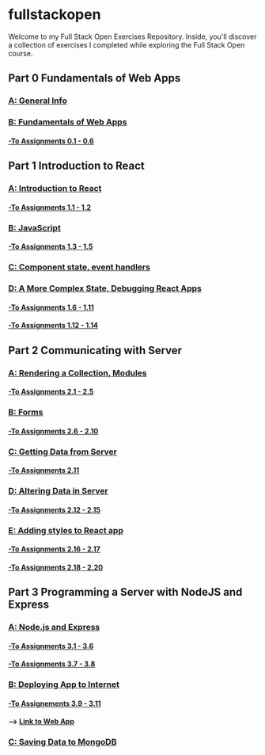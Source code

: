 # fullstackopen

Welcome to my Full Stack Open Exercises Repository. Inside, you'll discover a collection of exercises I completed while exploring the Full Stack Open course.

## Part 0 Fundamentals of Web Apps

### [A: General Info](https://fullstackopen.com/en/part0/general_info)

### [B: Fundamentals of Web Apps](https://fullstackopen.com/en/part0/fundamentals_of_web_apps)

#### [-To Assignments 0.1 - 0.6](/part0/README.md)

## Part 1 Introduction to React

### [A: Introduction to React](https://fullstackopen.com/en/part1/introduction_to_react)

#### [-To Assignments 1.1 - 1.2](/part1/courseinfo/)

### [B: JavaScript](https://fullstackopen.com/en/part1/java_script)

#### [-To Assignments 1.3 - 1.5](/part1/courseinfo/)

### [C: Component state, event handlers](https://fullstackopen.com/en/part1/component_state_event_handlers)

### [D: A More Complex State, Debugging React Apps](https://fullstackopen.com/en/part1/a_more_complex_state_debugging_react_apps)

#### [-To Assignments 1.6 - 1.11](/part1/unicafe/)

#### [-To Assignments 1.12 - 1.14](/part1/anecdotes)

## Part 2 Communicating with Server

### [A: Rendering a Collection, Modules](https://fullstackopen.com/en/part2/rendering_a_collection_modules)

#### [-To Assignments 2.1 - 2.5](/part2/courseinfo/)

### [B: Forms](https://fullstackopen.com/en/part2/forms)

#### [-To Assignments 2.6 - 2.10](/part2/phonebook)

### [C: Getting Data from Server](https://fullstackopen.com/en/part2/getting_data_from_server)

#### [-To Assignments 2.11](/part2/phonebook/)

### [D: Altering Data in Server](https://fullstackopen.com/en/part2/altering_data_in_server)

#### [-To Assignments 2.12 - 2.15](/part2/phonebook/)

### [E: Adding styles to React app](https://fullstackopen.com/en/part2/adding_styles_to_react_app)

#### [-To Assignments 2.16 - 2.17](/part2/phonebook/)

#### [-To Assignments 2.18 - 2.20](/part2/dataforcountries)

## Part 3 Programming a Server with NodeJS and Express

### [A: Node.js and Express](https://fullstackopen.com/en/part3/node_js_and_express)

#### [-To Assignments 3.1 - 3.6](/part3/phonebook/)

#### [-To Assignments 3.7 - 3.8](/part3/phonebook/)

### [B: Deploying App to Internet](https://fullstackopen.com/en/part3/deploying_app_to_internet)

#### [-To Assignements 3.9 - 3.11](/part3/phonebook/)

#### --> [Link to Web App](https://fullstackopen-zqy4.onrender.com/)

### [C: Saving Data to MongoDB](https://fullstackopen.com/en/part3/saving_data_to_mongo_db)
